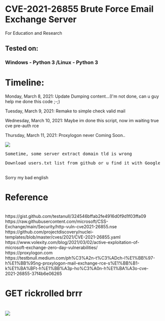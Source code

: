 # CVE-2021-26855 Brute Force Email Exchange Server
For Education and Research
## Tested on:
### Windows - Python 3 /Linux - Python 3
<h1>Timeline:</h1>
<p>Monday, March 8, 2021: Update Dumping content...(I'm not done, can u guy help me done this code ;-;)</p>
<p>Tuesday, March 9, 2021: Remake to simple check valid mail</p>
<p>Wednesday, March 10, 2021: Maybe im done this script, now im waiting true cve pre-auth rce</p>
<p>Thursday, March 11, 2021: Proxylogon never Coming Soon..</p>
<img src="https://i.imgur.com/EyxgGgd.png"/>
<pre>Sometime, some server extract domain tld is wrong</pre>
<pre>Download users.txt list from github or u find it with Google Dork: <code>intext:'@domain.ltd'</code></pre>
<br>Sorry my bad english
<h1>Reference</h1>
<br>https://gist.github.com/testanull/324546bffab2fe4916d0f9d1f03ffa09
<br>https://raw.githubusercontent.com/microsoft/CSS-Exchange/main/Security/http-vuln-cve2021-26855.nse
<br>https://github.com/projectdiscovery/nuclei-templates/blob/master/cves/2021/CVE-2021-26855.yaml
<br>https://www.volexity.com/blog/2021/03/02/active-exploitation-of-microsoft-exchange-zero-day-vulnerabilities/
<br>https://proxylogon.com
<br>https://testbnull.medium.com/ph%C3%A2n-t%C3%ADch-l%E1%BB%97-h%E1%BB%95ng-proxylogon-mail-exchange-rce-s%E1%BB%B1-k%E1%BA%BFt-h%E1%BB%A3p-ho%C3%A0n-h%E1%BA%A3o-cve-2021-26855-37f4b6e06265
<h1>GET rickrolled brrr<h1>
<img src="https://i.imgur.com/WsUV4DK.gif"/>
